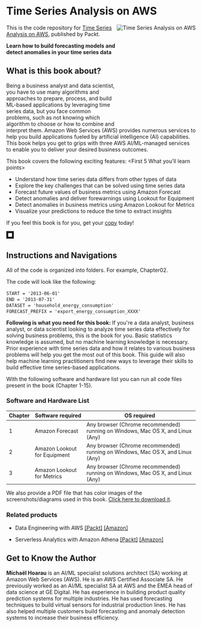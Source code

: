 # Time Series Analysis on AWS

<a href="https://www.packtpub.com/product/time-series-analysis-on-aws/9781801816847"><img src="https://static.packt-cdn.com/products/9781801816847/cover/smaller" alt="Time Series Analysis on AWS" height="256px" align="right"></a>

This is the code repository for [Time Series Analysis on AWS](https://www.packtpub.com/product/time-series-analysis-on-aws/9781801816847), published by Packt.

**Learn how to build forecasting models and detect anomalies in your time series data**

## What is this book about?
Being a business analyst and data scientist, you have to use many algorithms and approaches to prepare, process, and build ML-based applications by leveraging time series data, but you face common problems, such as not knowing which algorithm to choose or how to combine and interpret them. Amazon Web Services (AWS) provides numerous services to help you build applications fueled by artificial intelligence (AI) capabilities. This book helps you get to grips with three AWS AI/ML-managed services to enable you to deliver your desired business outcomes.

This book covers the following exciting features: <First 5 What you'll learn points>
* Understand how time series data differs from other types of data
* Explore the key challenges that can be solved using time series data
* Forecast future values of business metrics using Amazon Forecast
* Detect anomalies and deliver forewarnings using Lookout for Equipment
* Detect anomalies in business metrics using Amazon Lookout for Metrics
* Visualize your predictions to reduce the time to extract insights

If you feel this book is for you, get your [copy](https://www.amazon.com/dp/1801816840) today!

<a href="https://www.packtpub.com/?utm_source=github&utm_medium=banner&utm_campaign=GitHubBanner"><img src="https://raw.githubusercontent.com/PacktPublishing/GitHub/master/GitHub.png" 
alt="https://www.packtpub.com/" border="5" /></a>


## Instructions and Navigations
All of the code is organized into folders. For example, Chapter02.

The code will look like the following:
```
START = '2013-06-01'
END = '2013-07-31'
DATASET = 'household_energy_consumption'
FORECAST_PREFIX = 'export_energy_consumption_XXXX'
```

**Following is what you need for this book:**
If you're a data analyst, business analyst, or data scientist looking to analyze time series data effectively for solving business problems, this is the book for you. Basic statistics knowledge is assumed, but no machine learning knowledge is necessary. Prior experience with time series data and how it relates to various business problems will help you get the most out of this book. This guide will also help machine learning practitioners find new ways to leverage their skills to build effective time series-based applications.

With the following software and hardware list you can run all code files present in the book (Chapter 1-15).

### Software and Hardware List

| Chapter  | Software required                   | OS required                        |
| -------- | ------------------------------------| -----------------------------------|
| 1        | Amazon Forecast                    | Any browser (Chrome recommended) running on Windows, Mac OS X, and Linux (Any) |
| 2        | Amazon Lookout for Equipment       | Any browser (Chrome recommended) running on Windows, Mac OS X, and Linux (Any) |
| 3        | Amazon Lookout for Metrics         | Any browser (Chrome recommended) running on Windows, Mac OS X, and Linux (Any) |


We also provide a PDF file that has color images of the screenshots/diagrams used in this book. [Click here to download it]( https://static.packt-cdn.com/downloads/9781801816847_ColorImages.pdf).

### Related products <Other books you may enjoy>
* Data Engineering with AWS [[Packt]](https://www.packtpub.com/product/data-engineering-with-aws/9781800560413) [[Amazon]](https://www.amazon.com/dp/1800560419)

* Serverless Analytics with Amazon Athena [[Packt]](https://www.packtpub.com/product/serverless-analytics-with-amazon-athena/9781800562349) [[Amazon]](https://www.amazon.com/dp/1800562349)

## Get to Know the Author
**Michaël Hoarau**
is an AI/ML specialist solutions architect (SA) working at Amazon Web Services (AWS). He is an AWS Certified Associate SA. He previously worked as an AI/ML specialist SA at AWS and the EMEA head of data science at GE Digital. He has experience in building product quality prediction systems for multiple industries. He has used forecasting techniques to build virtual sensors for industrial production lines. He has also helped multiple customers build forecasting and anomaly detection systems to increase their business efficiency.
